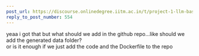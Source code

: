 ```yaml
---
post_url: https://discourse.onlinedegree.iitm.ac.in/t/project-1-llm-based-automation-agent-discussion-thread-tds-jan-2025/164277/555
reply_to_post_number: 554
---
```

yeaa i got that but what should we add in the github repo…like should we add the generated data folder?  
or is it enough if we just add the code and the Dockerfile to the repo